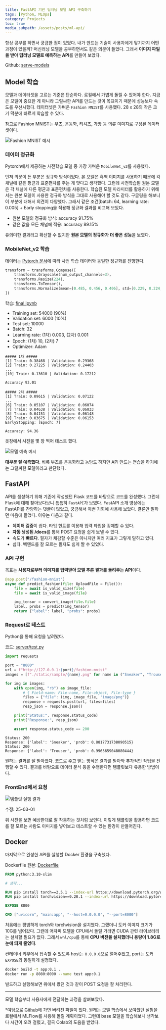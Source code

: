 ```yaml
---
title: FastAPI 기반 딥러닝 모델 API 구축하기
tags: [Python, MLOps]
category: Projects
toc: true 
media_subpath: /assets/posts/ml-api/
---
```


항상 공부를 하면서 궁금한 점이 있었다. 내가 만드는 기술이 사용자에게 닿기까지 어떤 과정이 있을까? 머신러닝 모델을 공부하면서도 같은 의문이 들었다. 그래서 **이미지 파일을 받아 딥러닝 모델로 예측하는 API**를 만들어 보았다.

Github: [serve-models](https://github.com/denev6/serve-models)

## Model 학습

모델과 데이터셋을 고르는 기준은 단순하다. 로컬에서 가볍게 돌릴 수 있어야 한다. 지금은 모델이 중요한 게 아니라 그럴싸한 API를 만드는 것이 목표이기 때문에 성능보다 속도를 우선시했다. 데이터셋은 가벼운 `Fashion MNIST`를 사용했다. 28 x 28의 작은 크기 덕분에 빠르게 학습할 수 있다.

참고로 Fashion MNIST는 부츠, 운동화, 티셔츠, 가방 등 의류 이미지로 구성된 데이터셋이다.

![Fashion MNIST 예시](fashion-mnist.png)

### 데이터 정규화

Pytorch에서 제공하는 사전학습 모델 중 가장 가벼운 `MobileNet_v2`를 사용했다.

먼저 의문이 든 부분은 정규화 방식이었다. 본 모델은 흑백 이미지를 사용하기 때문에 각 채널에 같은 평균과 표준편차를 주는 게 맞다고 생각했다. 그런데 사전학습된 원본 모델은 각 채널에 다른 평균과 표준편차를 사용한다. 학습된 모델 파라미터를 활용하기 위해서는 원본 모델이 사용한 정규화 방식을 그대로 사용해야 할 것도 같다. 구글링을 해보니 이 부분에 대해서 의견이 다양했다. 그래서 같은 조건\[batch: 64, learning rate: 0.005\] + Early stopping을 적용해 정규화 결과를 비교해 보았다.

- 원본 모델의 정규화 방식: accuracy 91.75%
- 같은 값을 모든 채널에 적용: accuracy 89.15%

유의미한 결과라고 확신할 수 없지만 **원본 모델의 정규화가 더 좋은 성능**을 보였다.

### MobileNet_v2 학습

데이터는 [Pytorch 문서](https://pytorch.org/hub/pytorch_vision_mobilenet_v2/)에 따라 사전 학습 데이터와 동일한 정규화를 진행한다.

```python
transform = transforms.Compose([
    transforms.Grayscale(num_output_channels=3),
    transforms.Resize(224),
    transforms.ToTensor(),
    transforms.Normalize(mean=[0.485, 0.456, 0.406], std=[0.229, 0.224, 0.225]),
])
```

학습: [final.ipynb](https://github.com/denev6/serve-models/blob/main/src/lib/server/MobileNet/final.ipynb)

- Training set: 54000 (90%)
- Validation set: 6000 (10%)
- Test set: 10000
- Batch: 32
- Learning rate: (1차) 0.003, (2차) 0.001
- Epoch: (1차) 10, (2차) 7
- Optimizer: Adam

```text
##### 1차 #####
[1] Train: 0.38468 | Validation: 0.29368
[2] Train: 0.27225 | Validation: 0.24403
...
[10] Train: 0.13610 | Validation: 0.17212

Accuracy 93.01

##### 2차 #####
[1] Train: 0.09615 | Validation: 0.07122
...
[6] Train: 0.05107 | Validation: 0.06074
[7] Train: 0.04638 | Validation: 0.06033
[8] Train: 0.04151 | Validation: 0.06148
[9] Train: 0.03675 | Validation: 0.06153
EarlyStopping: [Epoch: 7]

Accuracy: 94.36
```

옷장에서 사진을 몇 장 찍어 테스트 했다.

![모델 예측 예시](prediction-img.png)

**대부분 잘 예측했다.** 비록 부츠를 운동화라고 농담도 하지만 API 만드는 연습을 하기에는 그럴싸한 모델이라고 판단했다.

## FastAPI

API를 생성하기 위해 기존에 작성했던 Flask 코드를 바탕으로 코드를 완성했다. 그런데 Flask에 대해 찾아보다보니 틈틈히 `FastAPI`가 보였다. FastAPI 소개 영상에는 FastAPI를 찬양하는 댓글이 많았고, 궁금해서 이번 기회에 사용해 보았다. 결론만 말하면 마음에 들었다. 이유는 다음과 같다.

- **데이터 검증**이 쉽다. 타입 힌트를 이용해 입력 타입을 강제할 수 있다.
- **자동 생성된 /docs**를 통해 POST 요청을 쉽게 보낼 수 있다.
- 속도가 **빠르다**. 필자가 체감할 수준은 아니지만 여러 지표가 그렇게 말하고 있다.
- 쉽다. 벡엔드를 잘 모르는 필자도 쉽게 짤 수 있었다.

### API 구현

목표는 **사용자로부터 이미지를 입력받아 모델 추론 결과를 돌려주는 API**이다.

```python
@app.post("/fashion-mnist")
async def predict_fashion(file: UploadFile = File()):
    file = await is_valid_size(file)
    file = await is_valid_image(file)

    img_tensor = convert_image(file.file)
    label, probs = predict(img_tensor)
    return {"label": label, "probs": probs}
```

### Request로 테스트

Python을 통해 요청을 날려봤다.

코드: [server/test.py](https://github.com/denev6/serve-models/blob/main/src/lib/server/test.py)

```python
import requests

port = "8000"
url = f"http://127.0.0.1:{port}/fashion-mnist"
images = [f"./static/sample/{name}.png" for name in ("Sneaker", "Trouser")]

for img in images:
    with open(img, "rb") as image_file:
        # { Field-name: File-name, File-object, File-type }
        files = {"file": (img, image_file, "image/png")}
        response = requests.post(url, files=files)
        resp_json = response.json()

    print("Status:", response.status_code)
    print("Response:", resp_json)

    assert response.status_code == 200
```

```text
Status: 200
Response: {'label': 'Sneaker', 'prob': 0.8817731738090515}
Status: 200
Response: {'label': 'Trouser', 'prob': 0.9963659048080444}
```

원하는 결과를 잘 받아왔다. 코드로 주고 받는 방식은 결과를 받아와 추가적인 작업을 진행할 수 있다. 결과를 바탕으로 데이터 분석 등을 수행한다면 템플릿보다 유용한 방법이다.

### FrontEnd에서 요청

![템플릿 실행 결과](prediction-template.png)

수정: 25-03-01

위 사진을 보면 예상한대로 잘 작동하는 것처럼 보인다. 이렇게 템플릿을 활용하면 코드를 잘 모르는 사람도 이미지를 넣어보고 테스트할 수 있는 환경이 만들어진다.

## Docker

마지막으로 완성한 API를 실행할 Docker 환경을 구축했다.

Dockerfile 원본: [Dockerfile](https://github.com/denev6/serve-models/blob/main/src/lib/server/Dockerfile)

```dockerfile
FROM python:3.10-slim

# 생략...

RUN pip install torch==2.5.1 --index-url https://download.pytorch.org/whl/cpu
RUN pip install torchvision==0.20.1 --index-url https://download.pytorch.org/whl/cpu

EXPOSE 8000

CMD ["uvicorn", "main:app", "--host=0.0.0.0", "--port=8000"]
```

처음에는 평범하게 torch와 torchvision을 설치했다. 그랬더니 도커 이미지 크기가 10G를 넘어갔다. 그런데 어차피 모델을 CPU에서 돌릴 거라면 CUDA 관련 라이브러리는 설치할 필요가 없다. 그래서 `whl/cpu`를 통해 **CPU 버전을 설치했더니 용량이 1.8G로 눈에 띄게 줄었다**.

컨테이너 외부에서 접속할 수 있도록 host는 `0.0.0.0`으로 열어주었고, port는 도커 `EXPOSE`와 동일하게 설정했다.

```bash
docker build -t app:0.1 .
docker run -p 8080:8000 --name test app:0.1
```

빌드하고 실행해보면 위에서 봤던 것과 같이 POST 요청을 잘 처리한다.

---

모델 학습부터 사용자에게 전달하는 과정을 살펴보았다.

\*여담으로 [Github](https://github.com/denev6/serve-models/tree/main/src/lib/server/MobileNet/_model)에 가면 버려진 파일이 있다. 원래는 모델 학습에서 보여줬던 실험을 로컬에서 MLFlow를 사용해 돌릴 계획이었다. 그런데 base 모델을 학습해보니 생각보다 시간이 오려 걸렸고, 결국 Colab의 도움을 받았다.
